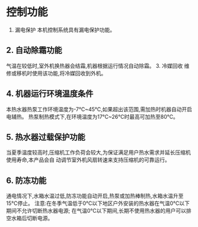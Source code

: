 # 控制功能
1. 漏电保护
本机控制系统具有漏电保护功能。
## 2. 自动除霜功能
气温在较低时,室外机换热器会结霜,机器根据运行情况自动除霜。
3. 冷媒回收
维修或移机时使用该功能,将冷媒回收到外机。
## 4. 机器运行环境温度条件
本热水器热泵工作环境温度为-7℃~45℃,如果超出该范围,需加热时机器自动开启电辅热。 热泵制热模式下,在环境温度为17℃~26℃时最高可加热至80℃。
## 5. 热水器过载保护功能
当夏季温度较高时,压缩机工作负荷会较大,为保证满足用户热水需求并延长压缩机使用寿命,本产品会自 动调节室外机风扇转速来支持压缩机的可靠运行。
## 6. 防冻功能
通电情况下,水箱水温过低,防冻功能自动开启,热泵或加热棒制热,水箱水温升至15℃停止。 注意:在冬季气温低于0℃以下地区户外安装的热水器在气温0℃以下期间不允许切断热水器电源; 在气温0℃以下期间,长期不使用热水器的用户可以排空水箱后切断电源。